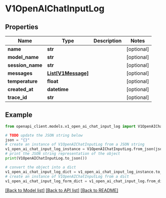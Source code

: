 # V1OpenAIChatInputLog


## Properties

Name | Type | Description | Notes
------------ | ------------- | ------------- | -------------
**name** | **str** |  | [optional] 
**model_name** | **str** |  | [optional] 
**session_name** | **str** |  | [optional] 
**messages** | [**List[V1Message]**](V1Message.md) |  | [optional] 
**temperature** | **float** |  | [optional] 
**created_at** | **datetime** |  | [optional] 
**trace_id** | **str** |  | [optional] 

## Example

```python
from openapi_client.models.v1_open_ai_chat_input_log import V1OpenAIChatInputLog

# TODO update the JSON string below
json = "{}"
# create an instance of V1OpenAIChatInputLog from a JSON string
v1_open_ai_chat_input_log_instance = V1OpenAIChatInputLog.from_json(json)
# print the JSON string representation of the object
print(V1OpenAIChatInputLog.to_json())

# convert the object into a dict
v1_open_ai_chat_input_log_dict = v1_open_ai_chat_input_log_instance.to_dict()
# create an instance of V1OpenAIChatInputLog from a dict
v1_open_ai_chat_input_log_form_dict = v1_open_ai_chat_input_log.from_dict(v1_open_ai_chat_input_log_dict)
```
[[Back to Model list]](../README.md#documentation-for-models) [[Back to API list]](../README.md#documentation-for-api-endpoints) [[Back to README]](../README.md)


